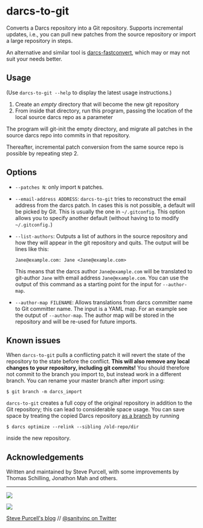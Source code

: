 darcs-to-git
============

Converts a Darcs repository into a Git repository.  Supports
incremental updates, i.e., you can pull new patches from the source
repository or import a large repository in steps.

An alternative and similar tool is
[darcs-fastconvert](http://wiki.darcs.net/DarcsBridgeUsage), which may
or may not suit your needs better.

Usage
-----

(Use `darcs-to-git --help` to display the latest usage instructions.)

1. Create an *empty* directory that will become the new git repository
2. From inside that directory, run this program, passing the location
   of the local source darcs repo as a parameter

The program will git-init the empty directory, and migrate all patches
in the source darcs repo into commits in that repository.

Thereafter, incremental patch conversion from the same source repo is
possible by repeating step 2.

Options
-------

 * `--patches N`: only import `N` patches.

 * `--email-address ADDRESS`: `darcs-to-git` tries to reconstruct the
   email address from the darcs patch.  In cases this is not possible,
   a default will be picked by Git.  This is usually the one in
   `~/.gitconfig`.  This option allows you to specify another default
   (without having to to modify `~/.gitconfig.`)

 * `--list-authors`: Outputs a list of authors in the source
   repository and how they will appear in the git repository and
   quits.  The output will be lines like this:

   ```
   Jane@example.com: Jane <Jane@example.com>
   ```

   This means that the darcs author `Jane@example.com` will be
   translated to git-author `Jane` with email address
   `Jane@example.com`.  You can use the output of this command as a
   starting point for the input for `--author-map`.

 * `--author-map FILENAME`: Allows translations from darcs committer
   name to Git committer name.  The input is a YAML map.  For an
   example see the output of `--author-map`.  The author map will be
   stored in the repository and will be re-used for future imports.


Known issues
------------

When `darcs-to-git` pulls a conflicting patch it will revert the state
of the repository to the state before the conflict. **This will also
remove any local changes to your repository, including git commits!**
You should therefore not commit to the branch you import to, but
instead work in a different branch.  You can rename your master branch
after import using:

    $ git branch -m darcs_import

`darcs-to-git` creates a full copy of the original repository in addition to the Git repository;
this can lead to considerable space usage. You can save space by treating the copied Darcs
repository [as a branch](http://wiki.darcs.net/BestPractices#how-to-create-a-branch) by
running

    $ darcs optimize --relink --sibling /old-repo/dir

inside the new repository.

Acknowledgements
----------------

Written and maintained by Steve Purcell, with some improvements by
Thomas Schilling, Jonathon Mah and others.


<hr>

[![](http://api.coderwall.com/purcell/endorsecount.png)](http://coderwall.com/purcell)

[![](http://www.linkedin.com/img/webpromo/btn_liprofile_blue_80x15.png)](http://uk.linkedin.com/in/stevepurcell)

[Steve Purcell's blog](http://www.sanityinc.com/) // [@sanityinc on Twitter](https://twitter.com/sanityinc)


